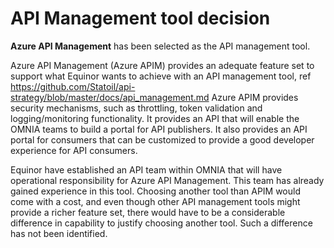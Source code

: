 # API Management tool decision

**Azure API Management** has been selected as the API management tool.

Azure API Management (Azure APIM) provides an adequate feature set to support what Equinor wants to achieve
with an API management tool, ref https://github.com/Statoil/api-strategy/blob/master/docs/api_management.md
Azure APIM provides security mechanisms, such as throttling, token validation and logging/monitoring 
functionality. It provides an API that will enable the OMNIA teams to build a portal for API publishers.
It also provides an API portal for consumers that can be customized to provide a good developer experience
for API consumers.

Equinor have established an API team within OMNIA that will have operational responsibility for Azure API 
Management. This team has already gained experience in this tool. Choosing another tool than APIM would come 
with a cost, and even though other API management tools might provide a richer feature set, there would have
to be a considerable difference in capability to justify choosing another tool. Such a difference has not
been identified.

